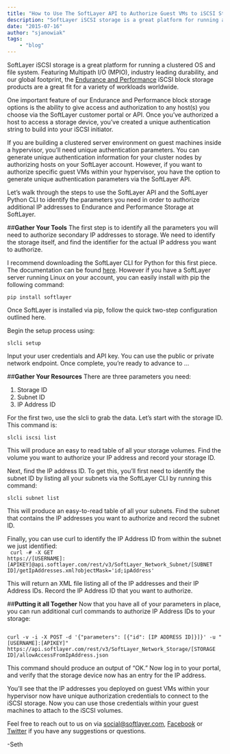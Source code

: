 ```yaml
---
title: "How to Use The SoftLayer API to Authorize Guest VMs to iSCSI Storage"
description: "SoftLayer iSCSI storage is a great platform for running a clustered OS and file system. Featuring Multipath I/O (MPIO), "
date: "2015-07-16"
author: "sjanowiak"
tags:
    - "blog"
---
```


SoftLayer iSCSI storage is a great platform for running a clustered OS and file system. Featuring Multipath I/O (MPIO), industry leading durability, and our global footprint, the [Endurance and Performance](https://www.softlayer.com/block-storage) iSCSI block storage products are a great fit for a variety of workloads worldwide. 

One important feature of our Endurance and Performance block storage options is the ability to give access and authorization to any host(s) you choose via the SoftLayer customer portal or API. Once you’ve authorized a host to access a storage device, you’ve created a unique authentication string to build into your iSCSI initiator. 

If you are building a clustered server environment on guest machines inside a hypervisor, you’ll need unique authentication parameters. You can generate unique authentication information for your cluster nodes by authorizing hosts on your SoftLayer account. However, if you want to authorize specific guest VMs within your hypervisor, you have the option to generate unique authentication parameters via the SoftLayer API.  

Let’s walk through the steps to use the SoftLayer API and the SoftLayer Python CLI to identify the parameters you need in order to authorize additional IP addresses to Endurance and Performance Storage at SoftLayer.  

##<strong>Gather Your Tools</strong>
The first step is to identify all the parameters you will need to authorize secondary IP addresses to storage. We need to identify the storage itself, and find the identifier for the actual IP address you want to authorize.  

I recommend downloading the SoftLayer CLI for Python for this first piece. The documentation can be found [here](https://softlayer-api-python-client.readthedocs.org/en/latest/). However if you have a SoftLayer server running Linux on your account, you can easily install with pip the following command:  

<code>pip install softlayer </code>

Once SoftLayer is installed via pip, follow the quick two-step configuration outlined here. 

Begin the setup process using:

<code>slcli setup </code>

Input your user credentials and API key. You can use the public or private network endpoint. Once complete, you’re ready to advance to ... 

##<strong>Gather Your Resources</strong>
There are three parameters you need: 
<ol><li>Storage ID 
<li>Subnet ID 
<li>IP Address ID 
</ol>

For the first two, use the slcli to grab the data. Let’s start with the storage ID. This command is:
 
<code>slcli iscsi list</code>

This will produce an easy to read table of all your storage volumes. Find the volume you want to authorize your IP address and record your storage ID. 

Next, find the IP address ID. To get this, you’ll first need to identify the subnet ID by listing all your subnets via the SoftLayer CLI by running this command:

<code>slcli subnet list</code>

This will produce an easy-to-read table of all your subnets. Find the subnet that contains the IP addresses you want to authorize and record the subnet ID. 

Finally, you can use curl to identify the IP Address ID from within the subnet we just identified:  
<code>
curl -# -X GET https://[USERNAME]:[APIKEY]@api.softlayer.com/rest/v3/SoftLayer_Network_Subnet/[SUBNET ID]/getIpAddresses.xml?objectMask='id;ipAddress' 
</code>

This will return an XML file listing all of the IP addresses and their IP Address IDs. Record the IP Address ID that you want to authorize. 

##<strong>Putting it all Together</strong> 
Now that you have all of your parameters in place, you can run additional curl commands to authorize IP Address IDs to your storage: 

<code>
curl -v -i -X POST -d '{"parameters": [{"id": [IP ADDRESS ID]}]}' -u "[USERNAME]:[APIKEY]" https://api.softlayer.com/rest/v3/SoftLayer_Network_Storage/[STORAGE ID]/allowAccessFromIpAddress.json 
</code>

This command should produce an output of “OK.” Now log in to your portal, and verify that the storage device now has an entry for the IP address. 

You’ll see that the IP addresses you deployed on guest VMs within your hypervisor now have unique authorization credentials to connect to the iSCSI storage. Now you can use those credentials within your guest machines to attach to the iSCSI volumes.

Feel free to reach out to us on via [social@softlayer.com](mailto:social@softlayer.com), [Facebook](http://www.facebook.com/SoftLayer) or [Twitter](https://twitter.com/SoftLayer) if you have any suggestions or questions. 

-Seth


